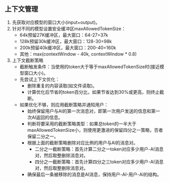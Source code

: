 ## 上下文管理

1. 先获取对应模型的窗口大小(input+output)。
2. 针对不同的模型设置安全缓冲区maxAllowedTokenSize：
    * 64k预留27K缓冲区，最大窗口：64-27=37k
    * 128k预留30k缓冲区，最大窗口：128-30=98k
    * 200k预留40k缓冲区，最大窗口：200-40=160k
    * 其他：max(contextWindow - 40k, contextWindow * 0.8)
3. 上下文截断策略
    * 截断触发条件：当使用的token大于等于maxAllowedTokenSize时(接近模型窗口大小)。
    * 先尝试上下文优化：
        * 删除重复的内容读取(如文件读取)。
        * 计算优化后节省的token百分比，如果节省达到30%或更高，则终止截断。
    * 如果优化不够，则应用截断策略并通知用户：
        * 始终保留用户与AI的第一次消息对，即第一次用户发送的信息和第一次AI返回的信息。
        * 判断将要采用的截断策略类型：如果总token的一半大于maxAllowedTokenSize小，则使用更激进的保留四分之一策略，否者保留二分之一。
        * 根据上面的截断策略删除对应比例的用户与AI的消息对。
            * 二分之一截断策略：首先计算二分之一token对应多少用户-AI消息对，然后取整删除消息对。
            * 四分之一截断策略：首先计算四分之三token对应多少用户-AI消息对，然后取整删除消息对。
        * 确保最后一条被移除的消息是AI消息，保持用户-AI-用户-AI的结构。